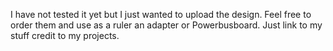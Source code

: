 I have not tested it yet but I just wanted to upload the design. Feel free to order them and use as a ruler an adapter or Powerbusboard. Just link to my stuff credit to my projects.  
